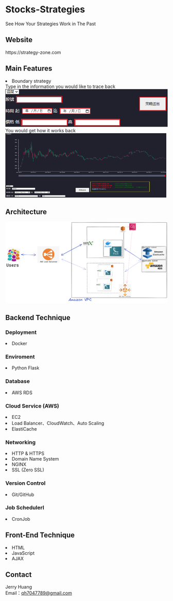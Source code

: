 <h1>Stocks-Strategies</h1>
See How Your Strategies Work in The Past
<h2>Website</h2>
https://strategy-zone.com
<h2>Main Features</h2>
<li>Boundary strategy</li>
Type in the information you would like to trace back
<img src="https://github.com/qh70/stock-strategies/blob/main/static/type%20in%20red.png">
You would get how it works back
<img src="https://github.com/qh70/stock-strategies/blob/main/static/result%20for%20boundary.png" width="500px" height="200px">
<h2>Architecture</h2>
<img src="https://github.com/qh70/stock-strategies/blob/main/static/%E6%9E%B6%E6%A7%8B%E5%9C%96.png">
<h2>Backend Technique</h2>
<h3>Deployment</h3>
<li>Docker</li>
<h3>Enviroment</h3>
<li>Python Flask</li>
<h3>Database</h3>
<li>AWS RDS</li>
<h3>Cloud Service (AWS)</h3>
<li>EC2</li>
<li>Load Balancer、CloudWatch、Auto Scaling</li>
<li>ElastiCache</li>
<h3>Networking</h3>
<li>HTTP & HTTPS</li>
<li>Domain Name System</li>
<li>NGINX</li>
<li>SSL (Zero SSL)</li>
<h3>Version Control</h3>
<li>Git/GitHub</li>
<h3>Job Schedulerl</h3>
<li>CronJob</li>
<h2>Front-End Technique</h2>
<li>HTML</li>
<li>JavaScript</li>
<li>AJAX</li>
<h2>Contact</h2>
Jerry Huang
<br>
Email：<a href="#">qh7047789@gmail.com</a>
